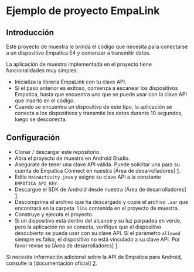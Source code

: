 # Ejemplo de proyecto EmpaLink

## Introducción

Este proyecto de muestra le brinda el código que necesita para conectarse a un dispositivo Empatica E4 y comenzar a transmitir datos.

La aplicación de muestra implementada en el proyecto tiene funcionalidades muy simples:

- Inicializa la librería EmpaLink con tu clave API.
- Si el paso anterior es exitoso, comienza a escanear los dispositivos Empatica, hasta que encuentra uno que se puede usar con la clave API que insertó en el código.
- Cuando se encuentra un dispositivo de este tipo, la aplicación se conecta a los dispositivos y transmite los datos durante 10 segundos, luego se desconecta.

## Configuración

- Clonar / descargar este repositorio.
- Abra el proyecto de muestra en Android Studio.
- Asegúrate de tener una clave API válida. Puede solicitar una para su cuenta de Empatica Connect en nuestra [Área de desarrolladores] [1].
- Edite `MainActivity.java` y asigne su clave API a la constante` EMPATICA_API_KEY`.
- Descargue el SDK de Android desde nuestra [Área de desarrolladores] [1].
- Descomprima el archivo que ha descargado y copie el archivo `.aar` que encontrará en la carpeta` libs` contenida en el proyecto de muestra.
- Construye y ejecuta el proyecto.
- Si un dispositivo está dentro del alcance y su luz parpadea en verde, pero la aplicación no se conecta, verifique que el dispositivo descubierto se pueda usar con su clave API. Si el parámetro `allowed` siempre es falso, el dispositivo no está vinculado a su clave API. Por favor revise su [Área de desarrolladores] [1].

Si necesita información adicional sobre la API de Empatica para Android, consulte la [documentación oficial] [2].

[1]: https://www.empatica.com/connect/developer.php
[2]: http://developer.empatica.com

